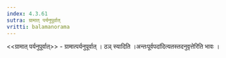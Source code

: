 ```yaml
---
index: 4.3.61
sutra: ग्रामात्‌ पर्यनुपूर्वात्‌
vritti: balamanorama
---
```


<<ग्रामात् पर्यनुपूर्वात्>> - ग्रामात्पर्यनुपूर्वात् । ठञ् स्यादिति ।अन्तःपूर्वपदा॑दित्यतस्तदनुवृत्तेरिति भावः । 